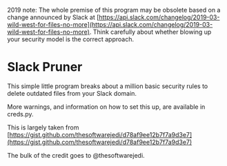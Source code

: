 2019 note: The whole premise of this program may be obsolete based on a change announced by Slack at [https://api.slack.com/changelog/2019-03-wild-west-for-files-no-more](https://api.slack.com/changelog/2019-03-wild-west-for-files-no-more). Think carefully about whether blowing up your security model is the correct approach.


Slack Pruner
============================

This simple little program breaks about a million basic security rules to delete outdated files from your Slack domain.

More warnings, and information on how to set this up, are available in creds.py.

This is largely taken from [https://gist.github.com/thesoftwarejedi/d78af9ee12b7f7a9d3e7](https://gist.github.com/thesoftwarejedi/d78af9ee12b7f7a9d3e7)

The bulk of the credit goes to @thesoftwarejedi.
